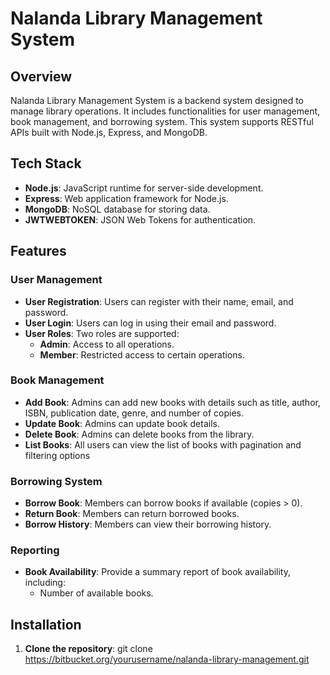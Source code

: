 # Nalanda Library Management System

## Overview
Nalanda Library Management System is a backend system designed to manage library operations. It includes functionalities for user management, book management, and borrowing system.  This system supports  RESTful  APIs built with Node.js, Express, and MongoDB.

## Tech Stack
- **Node.js**: JavaScript runtime for server-side development.
- **Express**: Web application framework for Node.js.
- **MongoDB**: NoSQL database for storing data.
- **JWTWEBTOKEN**: JSON Web Tokens for authentication.

## Features

### User Management
- **User Registration**: Users can register with their name, email, and password.
- **User Login**: Users can log in using their email and password.
- **User Roles**: Two roles are supported:
  - **Admin**: Access to all operations.
  - **Member**: Restricted access to certain operations.

### Book Management
- **Add Book**: Admins can add new books with details such as title, author, ISBN, publication date, genre, and number of copies.
- **Update Book**: Admins can update book details.
- **Delete Book**: Admins can delete books from the library.
- **List Books**: All users can view the list of books with pagination and filtering options 

### Borrowing System
- **Borrow Book**: Members can borrow books if available (copies > 0).
- **Return Book**: Members can return borrowed books.
- **Borrow History**: Members can view their borrowing history.

### Reporting
- **Book Availability**: Provide a summary report of book availability, including:
  - Number of available books.
   
## Installation

1. **Clone the repository**:
   git clone https://bitbucket.org/yourusername/nalanda-library-management.git
